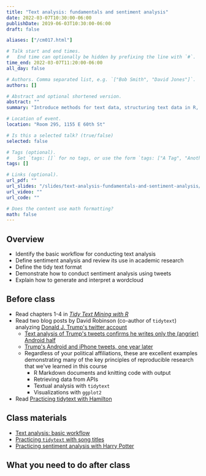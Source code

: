 ```yaml
---
title: "Text analysis: fundamentals and sentiment analysis"
date: 2022-03-07T10:30:00-06:00
publishDate: 2019-06-03T10:30:00-06:00
draft: false

aliases: ["/cm017.html"]

# Talk start and end times.
#   End time can optionally be hidden by prefixing the line with `#`.
time_end: 2022-03-07T11:20:00-06:00
all_day: false

# Authors. Comma separated list, e.g. `["Bob Smith", "David Jones"]`.
authors: []

# Abstract and optional shortened version.
abstract: ""
summary: "Introduce methods for text data, structuring text data in R, and conducting exploratory analysis."

# Location of event.
location: "Room 295, 1155 E 60th St"

# Is this a selected talk? (true/false)
selected: false

# Tags (optional).
#   Set `tags: []` for no tags, or use the form `tags: ["A Tag", "Another Tag"]` for one or more tags.
tags: []

# Links (optional).
url_pdf: ""
url_slides: "/slides/text-analysis-fundamentals-and-sentiment-analysis/"
url_video: ""
url_code: ""

# Does the content use math formatting?
math: false
---
```




## Overview

* Identify the basic workflow for conducting text analysis
* Define sentiment analysis and review its use in academic research
* Define the tidy text format
* Demonstrate how to conduct sentiment analysis using tweets
* Explain how to generate and interpret a wordcloud

## Before class

* Read chapters 1-4 in [*Tidy Text Mining with R*](http://tidytextmining.com/)
* Read two blog posts by David Robinson (co-author of `tidytext`) analyzing [Donald J. Trump's twitter account](https://twitter.com/realdonaldtrump)
    * [Text analysis of Trump's tweets confirms he writes only the (angrier) Android half](http://varianceexplained.org/r/trump-tweets/)
    * [Trump's Android and iPhone tweets, one year later](http://varianceexplained.org/r/trump-followup/)
    * Regardless of your political affiliations, these are excellent examples demonstrating many of the key principles of reproducible research that we've learned in this course
        * R Markdown documents and knitting code with output
        * Retrieving data from APIs
        * Textual analysis with `tidytext`
        * Visualizations with `ggplot2`
* Read [Practicing tidytext with Hamilton](/notes/hamilton/)

## Class materials

* [Text analysis: basic workflow](/notes/text-analysis-workflow/)
* [Practicing `tidytext` with song titles](/notes/song-titles-exercise/)
* [Practicing sentiment analysis with Harry Potter](/notes/harry-potter-exercise/)

## What you need to do after class
